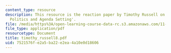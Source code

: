 ```yaml
---
content_type: resource
description: This resource is the reaction paper by Timothy Russell on the topic 'Disaster
  Politics and Agenda Setting'.
file: /media/https%3A/open-learning-course-data-rc.s3.amazonaws.com/11-941-disaster-vulnerability-and-resilience-spring-2005/7521576fe2a5ba22e2ea4a10e0d18606_timothy_russell8.pdf
file_type: application/pdf
resourcetype: Document
title: timothy_russell8.pdf
uid: 7521576f-e2a5-ba22-e2ea-4a10e0d18606
---
```

